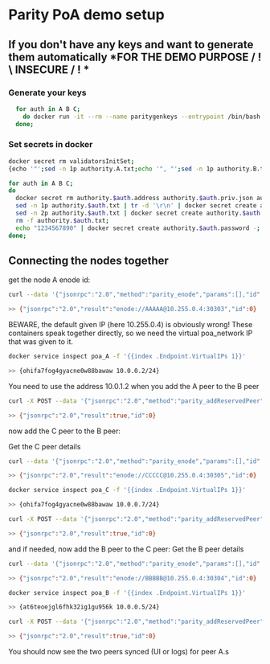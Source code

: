 # Parity PoA demo setup

## If you don't have any keys and want to generate them automatically \*FOR THE DEMO PURPOSE / ! \ INSECURE / ! \*

### Generate your keys

```bash
  for auth in A B C;
    do docker run -it --rm --name paritygenkeys --entrypoint /bin/bash parity/parity:v2.2.1 -c "parity account new --password <(echo '1234567890') && cat ~/.local/share/io.parity.ethereum/keys/ethereum/*" > authority.$auth.txt;
  done;
```

### Set secrets in docker

```bash
docker secret rm validatorsInitSet;
{echo '"';sed -n 1p authority.A.txt;echo '", "';sed -n 1p authority.B.txt;echo '", "';sed -n 1p authority.C.txt;echo '"';} | tr -d '\r\n' | docker secret create validatorsInitSet -;

for auth in A B C;
do
  docker secret rm authority.$auth.address authority.$auth.priv.json authority.$auth.password;
  sed -n 1p authority.$auth.txt | tr -d '\r\n' | docker secret create authority.$auth.address -;
  sed -n 2p authority.$auth.txt | docker secret create authority.$auth.priv.json -;
  rm -f authority.$auth.txt;
  echo "1234567890" | docker secret create authority.$auth.password -;
done;
```

## Connecting the nodes together

get the node A enode id:

```bash
curl --data '{"jsonrpc":"2.0","method":"parity_enode","params":[],"id":0}' -H "Content-Type: application/json" -X POST 127.0.0.1:8545

>> {"jsonrpc":"2.0","result":"enode://AAAAA@10.255.0.4:30303","id":0}
```

BEWARE, the default given IP (here 10.255.0.4) is obviously wrong! These containers speak together directly, so we need the virtual poa_network IP that was given to it.

```bash
docker service inspect poa_A -f '{{index .Endpoint.VirtualIPs 1}}'

>> {ohifa7fog4gyacne0w88bawaw 10.0.0.2/24}
```

You need to use the address 10.0.1.2 when you add the A peer to the B peer

```bash
curl -X POST --data '{"jsonrpc":"2.0","method":"parity_addReservedPeer","params":["enode://AAAAA@10.0.0.2:30303"],"id":0}' -H "Content-Type: application/json" 127.0.0.1:8547

>> {"jsonrpc":"2.0","result":true,"id":0}
```

now add the C peer to the B peer:

Get the C peer details

```bash
curl --data '{"jsonrpc":"2.0","method":"parity_enode","params":[],"id":0}' -H "Content-Type: application/json" -X POST 127.0.0.1:8549

>> {"jsonrpc":"2.0","result":"enode://CCCCC@10.255.0.4:30305","id":0}
```

```bash
docker service inspect poa_C -f '{{index .Endpoint.VirtualIPs 1}}'

>> {ohifa7fog4gyacne0w88bawaw 10.0.0.7/24}
```

```bash
curl -X POST --data '{"jsonrpc":"2.0","method":"parity_addReservedPeer","params":["enode://CCCCC@10.0.0.7:30305"],"id":0}' -H "Content-Type: application/json" 127.0.0.1:8547

>> {"jsonrpc":"2.0","result":true,"id":0}
```

and if needed, now add the B peer to the C peer:
Get the B peer details

```bash
curl --data '{"jsonrpc":"2.0","method":"parity_enode","params":[],"id":2}' -H "Content-Type: application/json" -X POST 127.0.0.1:8547

>> {"jsonrpc":"2.0","result":"enode://BBBBB@10.255.0.4:30304","id":0}
```

```bash
docker service inspect poa_B -f '{{index .Endpoint.VirtualIPs 1}}'

>> {at6teoejgl6fhk32ig1gu956k 10.0.0.5/24}
```

```bash
curl -X POST --data '{"jsonrpc":"2.0","method":"parity_addReservedPeer","params":["enode://BBBBB@10.0.0.5:30304"],"id":0}' -H "Content-Type: application/json" 127.0.0.1:8549

>> {"jsonrpc":"2.0","result":true,"id":0}
```

You should now see the two peers synced (UI or logs) for peer A.s
